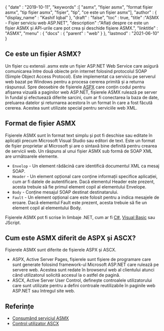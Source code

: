 {
  "date" : "2019-10-11",
  "keywords" :[ "asmx", "fișier asmx", "format fișier asmx", "tip fișier asmx", "fișier", "tip", "ce este un fișier asmx"],
  "author" : {
    "display_name" : "Kashif Iqbal"
},
  "draft" : "false",
  "toc" : true,
  "title" :"ASMX - Fișier serviciu web ASP.NET",
  "description" :"Aflați despre ce este un fișier ASMX și API-urile care pot crea și deschide fișiere ASMX.",
  "linktitle" : "ASMX",
  "menu" : {
    "docs" : {
      "parent" : "web"
}
},
  "lastmod" : "2021-06-10"
}

## Ce este un fișier ASMX?

Un fișier cu extensii .asmx este un fișier ASP.NET Web Service care asigură comunicarea între două obiecte prin internet folosind protocolul SOAP (Simple Object Access Protocol). Este implementat ca serviciu pe serverul web bazat pe Windows pentru a procesa cererea primită și a returna răspunsul. Spre deosebire de fișierele [ASPX](/ro/web/aspx/) care conțin codul pentru afișarea vizuală a paginilor web ASP.NET, fișierele ASMX rulează pe server în fundal și efectuează diferite sarcini, cum ar fi conectarea la baza de date, preluarea datelor și returnarea acestora în un format în care a fost făcută cererea. Acestea sunt utilizate special pentru serviciile web XML.

## Format de fișier ASMX

Fișierele ASMX sunt în format text simplu și pot fi deschise sau editate în aplicații precum Microsoft Visual Studio sau editori de text. Este un format de fișier proprietar al Microsoft și are o sintaxă bine definită pentru crearea de servicii web. Un răspuns al unui fișier ASMX sub formă de SOAP XML are următoarele elemente.

* `Envelop` - Un element rădăcină care identifică documentul XML ca mesaj SOAP.
* `Header` - Un element opțional care conține informații specifice aplicației, cum ar fi datele de autentificare. Dacă elementul Header este prezent, acesta trebuie să fie primul element copil al elementului Envelope.
* `Body` - Conține mesajul SOAP destinat destinatarului.
* `Fault` - Un element opțional care este folosit pentru a indica mesajele de eroare. Dacă elementul Fault este prezent, acesta trebuie să fie un element copil al elementului Body.

Fișierele ASMX pot fi scrise în limbaje .NET, cum ar fi [C#](/ro/programming/cs/), [Visual Basic](/ro/programming/vb/) sau JScript.

## Cum este ASMX diferit de ASPX și ASCX?

Fișierele ASMX sunt diferite de fișierele ASPX și ASCX.

* ASPX, Active Server Pages, fișierele sunt fișiere de programare care sunt generate folosind framework-ul Microsoft ASP.NET care rulează pe servere web. Acestea sunt redate în browserul web al clientului atunci când utilizatorul solicită accesul la o astfel de pagină.
* ASCX, Active Server User Control, definește controalele utilizatorului care sunt utilizate pentru a defini controale reutilizabile în paginile web ASP.NET sau întregul site web.

## Referințe

* [Consumând serviciul ASMX](https://learn.microsoft.com/en-us/xamarin/xamarin-forms/data-cloud/web-services/asmx)
* [Control utilizator ASCX](https://beansoftware.com/ASP.NET-Tutorials/User-Control.aspx)

